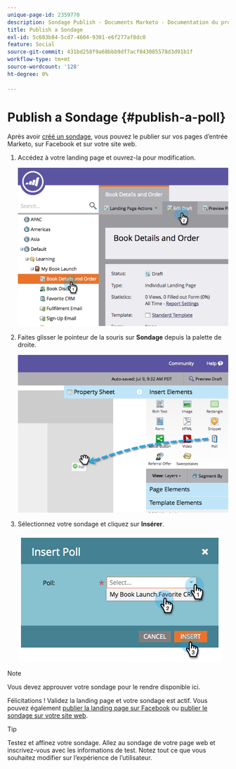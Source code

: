 ```yaml
---
unique-page-id: 2359770
description: Sondage Publish - Documents Marketo - Documentation du produit
title: Publish a Sondage
exl-id: 5c603b84-5cd7-4604-9301-e6f277af8dc0
feature: Social
source-git-commit: 431bd258f9a68bbb9df7acf043085578d3d91b1f
workflow-type: tm+mt
source-wordcount: '128'
ht-degree: 0%

---
```


# Publish a Sondage {#publish-a-poll}

Après avoir [créé un sondage](/help/marketo/product-docs/demand-generation/social/creating-a-poll/create-a-poll.md), vous pouvez le publier sur vos pages d’entrée Marketo, sur Facebook et sur votre site web.

1. Accédez à votre landing page et ouvrez-la pour modification.

   ![](assets/image2014-9-19-10-3a45-3a23.png)

1. Faites glisser le pointeur de la souris sur **Sondage** depuis la palette de droite.

   ![](assets/image2014-9-19-10-3a45-3a50.png)

1. Sélectionnez votre sondage et cliquez sur **Insérer**.

   ![](assets/image2014-9-19-10-3a45-3a58.png)

>[!NOTE]
>
>Vous devez approuver votre sondage pour le rendre disponible ici.

Félicitations ! Validez la landing page et votre sondage est actif. Vous pouvez également [publier la landing page sur Facebook](/help/marketo/product-docs/demand-generation/facebook/publish-landing-pages-to-facebook.md) ou [ publier le sondage sur votre site web](/help/marketo/product-docs/demand-generation/social/social-functions/deploy-social-on-your-website.md).

>[!TIP]
>
>Testez et affinez votre sondage. Allez au sondage de votre page web et inscrivez-vous avec les informations de test. Notez tout ce que vous souhaitez modifier sur l’expérience de l’utilisateur.

